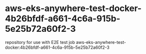 # aws-eks-anywhere-test-docker-4b26bfdf-a661-4c6a-915b-5e25b72a60f2-3
repository for use with E2E test job aws-eks-anywhere-test-docker:4b26bfdf-a661-4c6a-915b-5e25b72a60f2-3

